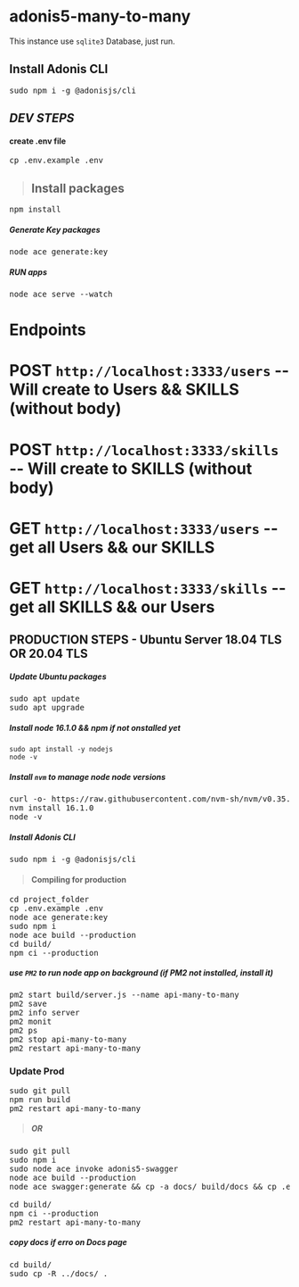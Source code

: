 # adonis5-many-to-many
This instance use ``sqlite3`` Database, just run.

## Install Adonis CLI

<pre>sudo npm i -g @adonisjs/cli</pre>

## *DEV STEPS*

#### create .env file

<pre>cp .env.example .env</pre>

> ## Install packages

<pre>npm install</pre>

##### Generate Key packages

<pre>node ace generate:key</pre>

##### RUN apps

<pre>node ace serve --watch</pre>

# Endpoints
# POST ```http://localhost:3333/users``` -- Will create to Users && SKILLS (without body)
# POST ```http://localhost:3333/skills``` -- Will create to SKILLS (without body)

# GET ```http://localhost:3333/users``` -- get all Users && our SKILLS
# GET ```http://localhost:3333/skills``` -- get all SKILLS && our Users

## PRODUCTION STEPS - Ubuntu Server 18.04 TLS OR 20.04 TLS

##### Update Ubuntu packages

<pre>
sudo apt update
sudo apt upgrade
</pre>

##### Install node 16.1.0 && npm if not onstalled yet

```
sudo apt install -y nodejs
node -v
```

##### Install `nvm` to manage node node versions

<pre>
curl -o- https://raw.githubusercontent.com/nvm-sh/nvm/v0.35.3/install.sh | bash
nvm install 16.1.0
node -v
</pre>

##### Install Adonis CLI

<pre>sudo npm i -g @adonisjs/cli</pre>

> #### Compiling for production

<pre>
cd project_folder
cp .env.example .env
node ace generate:key
sudo npm i
node ace build --production
cd build/
npm ci --production
</pre>

##### use `PM2` to run node app on background (if PM2 not installed, install it)

<pre>
pm2 start build/server.js --name api-many-to-many
pm2 save
pm2 info server
pm2 monit
pm2 ps
pm2 stop api-many-to-many
pm2 restart api-many-to-many
</pre>

### **Update Prod**

<pre>
sudo git pull
npm run build
pm2 restart api-many-to-many
</pre>

> ##### OR

<pre>
sudo git pull
sudo npm i
sudo node ace invoke adonis5-swagger
node ace build --production
node ace swagger:generate && cp -a docs/ build/docs && cp .env build/.env

cd build/
npm ci --production
pm2 restart api-many-to-many
</pre>

##### copy docs if erro on Docs page

<pre>cd build/
sudo cp -R ../docs/ .
</pre>
